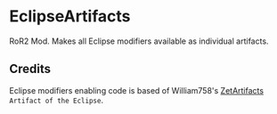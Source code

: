 # EclipseArtifacts
RoR2 Mod. Makes all Eclipse modifiers available as individual artifacts.

## Credits
Eclipse modifiers enabling code is based of William758's [ZetArtifacts](https://thunderstore.io/package/William758/ZetArtifacts/) `Artifact of the Eclipse`.
